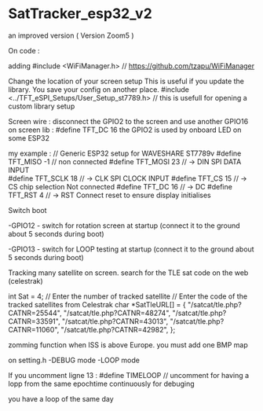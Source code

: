 # SatTracker_esp32_v2
an improved version     ( Version Zoom5 )

On code :

adding #include <WiFiManager.h> // https://github.com/tzapu/WiFiManager


Change the location of your screen setup
This is useful if you update the library. You save your config on another place.
#include <../TFT_eSPI_Setups/User_Setup_st7789.h>    // this is usefull for opening a custom library setup


Screen wire : disconnect the GPIO2 to the screen and use another GPIO16
on screen lib : #define TFT_DC 16
the GPIO2 is used by onboard LED on some ESP32

my example :
// Generic ESP32 setup for WAVESHARE ST7789v
#define TFT_MISO -1 //  non connected
#define TFT_MOSI 23 // -> DIN SPI DATA INPUT   
#define TFT_SCLK 18 // -> CLK SPI CLOCK INPUT
#define TFT_CS   15  // -> CS chip selection Not connected
#define TFT_DC   16   // -> DC
#define TFT_RST  4  // -> RST Connect reset to ensure display initialises



Switch boot

-GPIO12 - switch for rotation screen at startup (connect it to the ground about 5 seconds during boot)

-GPIO13 - switch for LOOP testing at startup  (connect it to the ground about 5 seconds during boot)





Tracking many satellite on screen. search for the TLE sat code on the web (celestrak)

int Sat = 4;        //  Enter the number of tracked satellite
// Enter the code of the tracked satellites from Celestrak
char *SatTleURL[] = {
    "/satcat/tle.php?CATNR=25544",
    "/satcat/tle.php?CATNR=48274",
    "/satcat/tle.php?CATNR=33591",
    "/satcat/tle.php?CATNR=43013",
    "/satcat/tle.php?CATNR=11060",
    "/satcat/tle.php?CATNR=42982",
    };



zomming function when ISS is above Europe. you must add one BMP map


on setting.h 
-DEBUG mode
-LOOP mode


If you uncomment ligne 13 : #define TIMELOOP   // uncomment for having a lopp from the same epochtime continuously for debuging

you have a loop of the same day

